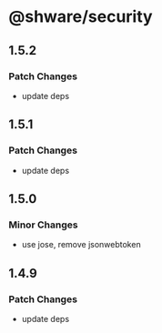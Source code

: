 # @shware/security

## 1.5.2

### Patch Changes

- update deps

## 1.5.1

### Patch Changes

- update deps

## 1.5.0

### Minor Changes

- use jose, remove jsonwebtoken

## 1.4.9

### Patch Changes

- update deps
